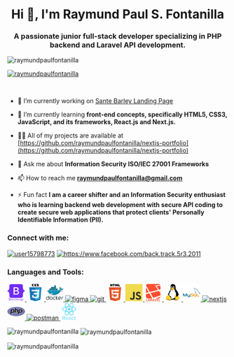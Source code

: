 <h1 align="center">Hi 👋, I'm Raymund Paul S. Fontanilla</h1>
<h3 align="center">A passionate junior full-stack developer specializing in PHP backend and Laravel API development.</h3>

<p align="left"> <img src="https://komarev.com/ghpvc/?username=raymundpaulfontanilla&label=Profile%20views&color=0e75b6&style=flat" alt="raymundpaulfontanilla" /> </p>

<p align="left"> <a href="https://github.com/ryo-ma/github-profile-trophy"><img src="https://github-profile-trophy.vercel.app/?username=raymundpaulfontanilla" alt="raymundpaulfontanilla" /></a> </p>

<p align="left"> <a href="https://twitter.com/" target="blank"><img src="https://img.shields.io/twitter/follow/?logo=twitter&style=for-the-badge" alt="" /></a> </p>

- 🔭 I’m currently working on [Sante Barley Landing Page](https://github.com/raymundpaulfontanilla/sante-barley-landing-page)

- 🌱 I’m currently learning **front-end concepts, specifically HTML5, CSS3, JavaScript, and its frameworks, React.js and Next.js.**

- 👨‍💻 All of my projects are available at [https://github.com/raymundpaulfontanilla/nextjs-portfolio](https://github.com/raymundpaulfontanilla/nextjs-portfolio)

- 💬 Ask me about **Information Security ISO/IEC 27001 Frameworks**

- 📫 How to reach me **raymundpaulfontanilla@gmail.com**

- ⚡ Fun fact **I am a career shifter and an Information Security enthusiast who is learning backend web development with secure API coding to create secure web applications that protect clients' Personally Identifiable Information (PII).**

<h3 align="left">Connect with me:</h3>
<p align="left">
<a href="https://stackoverflow.com/users/user15798773" target="blank"><img align="center" src="https://raw.githubusercontent.com/rahuldkjain/github-profile-readme-generator/master/src/images/icons/Social/stack-overflow.svg" alt="user15798773" height="30" width="40" /></a>
<a href="https://fb.com/https://www.facebook.com/back.track.5r3.2011" target="blank"><img align="center" src="https://raw.githubusercontent.com/rahuldkjain/github-profile-readme-generator/master/src/images/icons/Social/facebook.svg" alt="https://www.facebook.com/back.track.5r3.2011" height="30" width="40" /></a>
</p>

<h3 align="left">Languages and Tools:</h3>
<p align="left"> <a href="https://getbootstrap.com" target="_blank" rel="noreferrer"> <img src="https://raw.githubusercontent.com/devicons/devicon/master/icons/bootstrap/bootstrap-plain-wordmark.svg" alt="bootstrap" width="40" height="40"/> </a> <a href="https://www.w3schools.com/css/" target="_blank" rel="noreferrer"> <img src="https://raw.githubusercontent.com/devicons/devicon/master/icons/css3/css3-original-wordmark.svg" alt="css3" width="40" height="40"/> </a> <a href="https://www.docker.com/" target="_blank" rel="noreferrer"> <img src="https://raw.githubusercontent.com/devicons/devicon/master/icons/docker/docker-original-wordmark.svg" alt="docker" width="40" height="40"/> </a> <a href="https://www.figma.com/" target="_blank" rel="noreferrer"> <img src="https://www.vectorlogo.zone/logos/figma/figma-icon.svg" alt="figma" width="40" height="40"/> </a> <a href="https://git-scm.com/" target="_blank" rel="noreferrer"> <img src="https://www.vectorlogo.zone/logos/git-scm/git-scm-icon.svg" alt="git" width="40" height="40"/> </a> <a href="https://www.w3.org/html/" target="_blank" rel="noreferrer"> <img src="https://raw.githubusercontent.com/devicons/devicon/master/icons/html5/html5-original-wordmark.svg" alt="html5" width="40" height="40"/> </a> <a href="https://developer.mozilla.org/en-US/docs/Web/JavaScript" target="_blank" rel="noreferrer"> <img src="https://raw.githubusercontent.com/devicons/devicon/master/icons/javascript/javascript-original.svg" alt="javascript" width="40" height="40"/> </a> <a href="https://laravel.com/" target="_blank" rel="noreferrer"> <img src="https://raw.githubusercontent.com/devicons/devicon/master/icons/laravel/laravel-plain-wordmark.svg" alt="laravel" width="40" height="40"/> </a> <a href="https://www.linux.org/" target="_blank" rel="noreferrer"> <img src="https://raw.githubusercontent.com/devicons/devicon/master/icons/linux/linux-original.svg" alt="linux" width="40" height="40"/> </a> <a href="https://www.mysql.com/" target="_blank" rel="noreferrer"> <img src="https://raw.githubusercontent.com/devicons/devicon/master/icons/mysql/mysql-original-wordmark.svg" alt="mysql" width="40" height="40"/> </a> <a href="https://nextjs.org/" target="_blank" rel="noreferrer"> <img src="https://cdn.worldvectorlogo.com/logos/nextjs-2.svg" alt="nextjs" width="40" height="40"/> </a> <a href="https://www.php.net" target="_blank" rel="noreferrer"> <img src="https://raw.githubusercontent.com/devicons/devicon/master/icons/php/php-original.svg" alt="php" width="40" height="40"/> </a> <a href="https://postman.com" target="_blank" rel="noreferrer"> <img src="https://www.vectorlogo.zone/logos/getpostman/getpostman-icon.svg" alt="postman" width="40" height="40"/> </a> <a href="https://reactjs.org/" target="_blank" rel="noreferrer"> <img src="https://raw.githubusercontent.com/devicons/devicon/master/icons/react/react-original-wordmark.svg" alt="react" width="40" height="40"/> </a> </p>

<p><img align="left" src="https://github-readme-stats.vercel.app/api/top-langs?username=raymundpaulfontanilla&show_icons=true&locale=en&layout=compact" alt="raymundpaulfontanilla" /></p>

<p>&nbsp;<img align="center" src="https://github-readme-stats.vercel.app/api?username=raymundpaulfontanilla&show_icons=true&locale=en" alt="raymundpaulfontanilla" /></p>

<p><img align="center" src="https://github-readme-streak-stats.herokuapp.com/?user=raymundpaulfontanilla&" alt="raymundpaulfontanilla" /></p>
